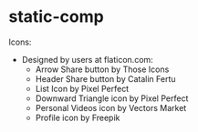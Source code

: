 # static-comp


Icons:
- Designed by users at flaticon.com:
  - Arrow Share button by Those Icons
  - Header Share button by Catalin Fertu
  - List Icon by Pixel Perfect
  - Downward Triangle icon by Pixel Perfect
  - Personal Videos icon by Vectors Market
  - Profile icon by Freepik
